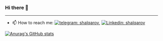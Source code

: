 ### Hi there 👋
---
- 📫 How to reach me: [![telegram: shalqarov](https://img.shields.io/twitter/url?label=Telegram&logo=telegram&style=social&url=https%3A%2F%2Ft.me%2FTemirlanw)](https://t.me/Temirlanw), [![Linkedin: shalqarov](https://img.shields.io/twitter/url?label=Linkedin&logo=linkedin&style=social&url=https%3A%2F%2Fwww.linkedin.com%2Fin%2Fshalqarov%2F)](https://www.linkedin.com/in/shalqarov/)


[![Anurag's GitHub stats](https://github-readme-stats.vercel.app/api?username=Shalqarov)](https://github.com/anuraghazra/github-readme-stats)

<!--
**Shalqarov/Shalqarov** is a ✨ _special_ ✨ repository because its `README.md` (this file) appears on your GitHub profile.

Here are some ideas to get you started:

- 🔭 I’m currently working on ...
- 🌱 I’m currently learning ...
- 👯 I’m looking to collaborate on ...
- 🤔 I’m looking for help with ...
- 💬 Ask me about ...

- 😄 Pronouns: ...
- ⚡ Fun fact: ...
-->
